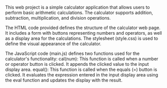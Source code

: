 This web project is a simple calculator application that allows users to perform basic arithmetic calculations. The calculator supports addition, subtraction, multiplication, and division operations.

The HTML code provided defines the structure of the calculator web page. It includes a form with buttons representing numbers and operators, as well as a display area for the calculations. The stylesheet (style.css) is used to define the visual appearance of the calculator.

The JavaScript code (main.js) defines two functions used for the calculator's functionality:
cal(num): This function is called when a number or operator button is clicked. It appends the clicked value to the input display area.
equal(): This function is called when the equals (=) button is clicked. It evaluates the expression entered in the input display area using the eval function and updates the display with the result.
